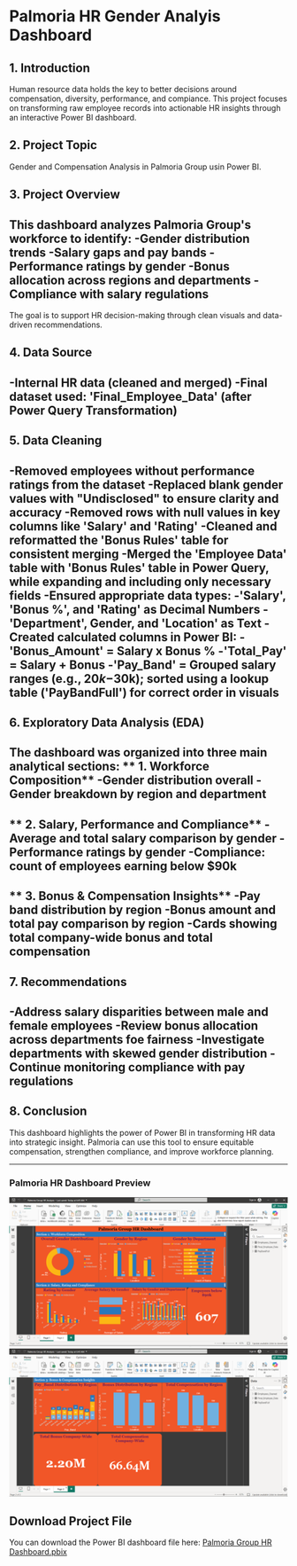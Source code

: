# Palmoria HR Gender Analyis Dashboard
## 1. Introduction
Human resource data holds the key to better decisions around compensation, diversity, performance, and compiance. This project focuses on transforming raw employee records into actionable HR insights through an interactive Power BI dashboard.

## 2. Project Topic
Gender and Compensation Analysis in Palmoria Group usin Power BI.

## 3. Project Overview
This dashboard analyzes Palmoria Group's workforce to identify:
-Gender distribution trends
-Salary gaps and pay bands
-Performance ratings by gender
-Bonus allocation across regions and departments
-Compliance with salary regulations
-
The goal is to support HR decision-making through clean visuals and data-driven recommendations.

## 4. Data Source
-Internal HR data (cleaned and merged)
-Final dataset used: 'Final_Employee_Data' (after Power Query Transformation)
-

## 5. Data Cleaning
-Removed employees without performance ratings from the dataset
-Replaced blank gender values with "Undisclosed" to ensure clarity and accuracy
-Removed rows with null values in key columns like 'Salary' and 'Rating'
-Cleaned and reformatted the 'Bonus Rules' table for consistent merging
-Merged the 'Employee Data' table with 'Bonus Rules' table in Power Query, while expanding and including only necessary fields
-Ensured appropriate data types:
  -'Salary', 'Bonus %', and 'Rating' as Decimal Numbers
  -'Department', Gender, and 'Location' as Text
-Created calculated columns in Power BI:
  -'Bonus_Amount' = Salary x Bonus %
  -'Total_Pay' = Salary + Bonus
  -'Pay_Band' = Grouped salary ranges (e.g., $20k-$30k); sorted using a lookup table ('PayBandFull') for correct order in visuals
  -

  ## 6. Exploratory Data Analysis (EDA) 
  The dashboard was organized  into three main analytical sections:
  ** 1. Workforce Composition**
  -Gender distribution overall
  -Gender breakdown by region and department
  -

  ** 2. Salary, Performance and Compliance**
  -Average and total salary comparison by gender
  -Performance ratings by gender
  -Compliance: count of employees earning below $90k
  -

  ** 3. Bonus & Compensation Insights**
  -Pay band distribution by region
  -Bonus amount and total pay comparison by region
  -Cards showing total company-wide bonus and total compensation
  -

  ## 7. Recommendations
  -Address salary disparities between male and female employees
  -Review bonus allocation across departments foe fairness
  -Investigate departments with skewed gender distribution
  -Continue monitoring compliance with pay regulations
  -

  ## 8. Conclusion
  This dashboard highlights the power of Power BI in transforming HR data into strategic insight. Palmoria can use this tool to ensure equitable compensation, strengthen compliance, and improve workforce planning.

  ---

  ### Palmoria HR Dashboard Preview
  ![Palmoria Dashboard Page 1](Palmoria%20Dashboard%20I.png)
  ![Palmoria Dashboard Page 2](Palmoria%20Dashboard%20II.png)

  ## Download Project File
  You can download the Power BI dashboard file here:
  [Palmoria Group HR Dashboard.pbix](Palmoria%20Group%20HR%20Dashboard.pbix)
